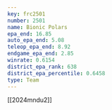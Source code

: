```yaml
---
key: frc2501
number: 2501
name: Bionic Polars
epa_end: 16.85
auto_epa_end: 5.08
teleop_epa_end: 8.92
endgame_epa_end: 2.85
winrate: 0.6154
district_epa_rank: 638
district_epa_percentile: 0.6458
type: Team
---
```

[[2024mndu2]]
